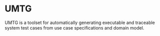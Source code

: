 # UMTG
UMTG is a toolset for automatically generating executable and traceable system test cases from use case specifications and domain model. 
